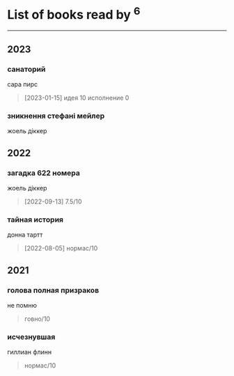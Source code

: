 # List of books read by [](https://plus.google.com/u/0/101368518035734751027/)<sup>6</sup>
---

## 2023

### санаторий
сара пирс
> [2023-01-15] идея 10 исполнение 0


### зникнення стефані мейлер
жоель діккер



## 2022

### загадка 622 номера
жоель діккер
> [2022-09-13] 7.5/10


### тайная история
донна тартт
> [2022-08-05] нормас/10



## 2021

### голова полная призраков
не помню
> говно/10


### исчезнувшая
гиллиан флинн
> нормас/10



